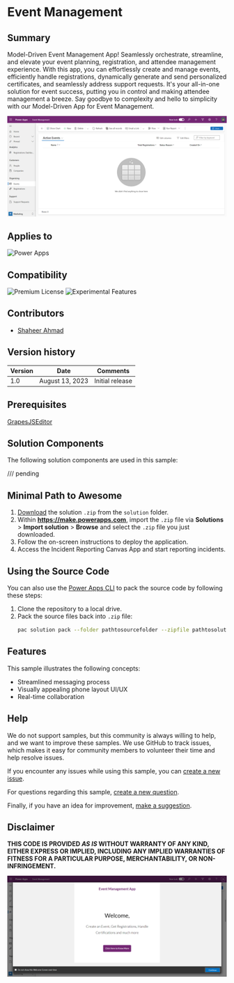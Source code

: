 # Event Management

## Summary

Model-Driven Event Management App! Seamlessly orchestrate, streamline, and elevate your event planning, registration, and attendee management experience. With this app, you can effortlessly create and manage events, efficiently handle registrations, dynamically generate and send personalized certificates, and seamlessly address support requests. It's your all-in-one solution for event success, putting you in control and making attendee management a breeze. Say goodbye to complexity and hello to simplicity with our Model-Driven App for Event Management.

![Screenshot 2023-09-02 130516](./assets/Screenshot%202023-10-21%20142402.png)

## Applies to

![Power Apps](https://img.shields.io/badge/Power%20Apps-Yes-green "Yes")

## Compatibility
![Premium License](https://img.shields.io/badge/Premium%20License-Not%20Required-red.svg "Premium license not required")
![Experimental Features](https://img.shields.io/badge/Experimental%20Features-No-red.svg "Does not rely on experimental features")

## Contributors

* [Shaheer Ahmad](https://github.com/shaheerahmadch)

## Version history

Version|Date|Comments
-------|----|--------
1.0|August 13, 2023|Initial release

## Prerequisites

[GrapesJSEditor](./solutions/grapes-js-editor.zip)

## Solution Components

The following solution components are used in this sample:

/// pending


## Minimal Path to Awesome

1. [Download](./solution/event-management.zip) the solution `.zip` from the `solution` folder.
2. Within **https://make.powerapps.com**, import the `.zip` file via **Solutions** > **Import solution** > **Browse** and select the `.zip` file you just downloaded.
3. Follow the on-screen instructions to deploy the application.
4. Access the Incident Reporting Canvas App and start reporting incidents.

## Using the Source Code

You can also use the [Power Apps CLI](https://aka.ms/pac/docs) to pack the source code by following these steps:

1. Clone the repository to a local drive.
2. Pack the source files back into `.zip` file:
   ```bash
   pac solution pack --folder pathtosourcefolder --zipfile pathtosolution  --processCanvasApps
   ```

## Features

This sample illustrates the following concepts:

* Streamlined messaging process
* Visually appealing phone layout UI/UX
* Real-time collaboration

## Help

We do not support samples, but this community is always willing to help, and we want to improve these samples. We use GitHub to track issues, which makes it easy for  community members to volunteer their time and help resolve issues.

If you encounter any issues while using this sample, you can [create a new issue](https://github.com/shaheerahmadch/event-management/issues/new?assignees=&labels=Needs%3A+Triage+%3Amag%3A%2Ctype%3Abug-suspected&template=bug-report.yml&sample=event-management&authors=@shaheerahmadch&title=event-management%20-%20).

For questions regarding this sample, [create a new question](https://github.com/shaheerahmadch/event-management/issues/new?assignees=&labels=Needs%3A+Triage+%3Amag%3A%2Ctype%3Abug-suspected&template=question.yml&sample=event-management&authors=@shaheerahmadch&title=event-management%20-%20).

Finally, if you have an idea for improvement, [make a suggestion](https://github.com/shaheerahmadch/event-management/issues/new?assignees=&labels=Needs%3A+Triage+%3Amag%3A%2Ctype%3Abug-suspected&template=suggestion.yml&sample=event-management&authors=@shaheerahmadch&title=event-management%20-%20).

## Disclaimer

**THIS CODE IS PROVIDED *AS IS* WITHOUT WARRANTY OF ANY KIND, EITHER EXPRESS OR IMPLIED, INCLUDING ANY IMPLIED WARRANTIES OF FITNESS FOR A PARTICULAR PURPOSE, MERCHANTABILITY, OR NON-INFRINGEMENT.**

<img src="./assets/Screenshot 2023-10-21 142139.png" />